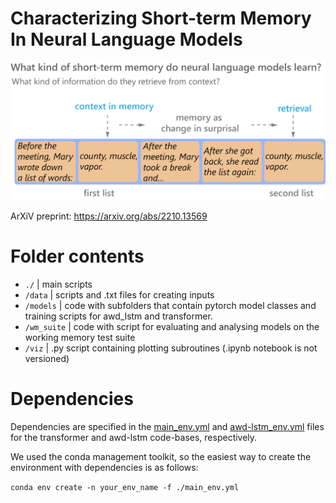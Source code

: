 # Characterizing Short-term Memory In Neural Language Models

![thumbnail](thumbnail_2x.png)

ArXiV preprint:  https://arxiv.org/abs/2210.13569

# Folder contents

- `./`         |  main scripts
- `/data`      |  scripts and .txt files for creating inputs
- `/models` |  code with subfolders that contain pytorch model classes and training scripts for awd_lstm and transformer.
- `/wm_suite` | code with script for evaluating and analysing models on the working memory test suite
- `/viz` |  .py script containing plotting subroutines (.ipynb notebook is not versioned)

# Dependencies

Dependencies are specified in the [main_env.yml](https://github.com/KristijanArmeni/neural-lm-mem/blob/main/awd-lstm_env.yml) and [awd-lstm_env.yml](https://github.com/KristijanArmeni/neural-lm-mem/blob/main/awd-lstm_env.yml) files for the transformer and awd-lstm code-bases, respectively.

We used the conda management toolkit, so the easiest way to create the environment with dependencies is as follows:

`conda env create -n your_env_name -f ./main_env.yml`



```

